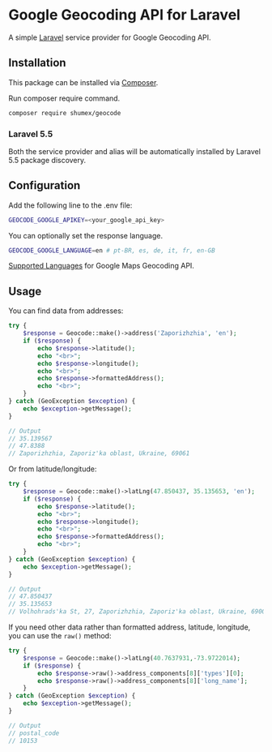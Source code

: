 # Google Geocoding API for Laravel

A simple [Laravel](http://laravel.com/) service provider for Google Geocoding API.

## Installation

This package can be installed via [Composer](http://getcomposer.org).

Run composer require command.

```sh
composer require shumex/geocode
```

### Laravel 5.5

Both the service provider and alias will be automatically installed by Laravel 5.5 package discovery.

## Configuration

Add the following line to the .env file:

```sh
GEOCODE_GOOGLE_APIKEY=<your_google_api_key>
```

You can optionally set the response language.

```sh
GEOCODE_GOOGLE_LANGUAGE=en # pt-BR, es, de, it, fr, en-GB

```

[Supported Languages](https://developers.google.com/maps/faq?hl=en#languagesupport) for Google Maps Geocoding API.


## Usage
You can find data from addresses:
```php
try {
    $response = Geocode::make()->address('Zaporizhzhia', 'en');
    if ($response) {
        echo $response->latitude();
        echo "<br>";
        echo $response->longitude();
        echo "<br>";
        echo $response->formattedAddress();
        echo "<br>";
    }
} catch (GeoException $exception) {
    echo $exception->getMessage();
}

// Output
// 35.139567
// 47.8388
// Zaporizhzhia, Zaporiz'ka oblast, Ukraine, 69061
```

Or from latitude/longitude:

```php
try {
    $response = Geocode::make()->latLng(47.850437, 35.135653, 'en');
    if ($response) {
        echo $response->latitude();
        echo "<br>";
        echo $response->longitude();
        echo "<br>";
        echo $response->formattedAddress();
        echo "<br>";
    }
} catch (GeoException $exception) {
    echo $exception->getMessage();
}

// Output
// 47.850437
// 35.135653
// Volhohrads'ka St, 27, Zaporizhzhia, Zaporiz'ka oblast, Ukraine, 69000

```

If you need other data rather than formatted address, latitude, longitude, you can use the `raw()` method:
```php
try {
    $response = Geocode::make()->latLng(40.7637931,-73.9722014);
    if ($response) {
        echo $response->raw()->address_components[8]['types'][0];
        echo $response->raw()->address_components[8]['long_name'];
    }
} catch (GeoException $exception) {
    echo $exception->getMessage();
}

// Output
// postal_code
// 10153
```

